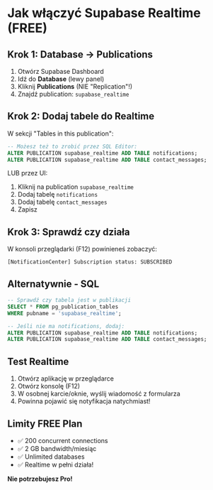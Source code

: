# Jak włączyć Supabase Realtime (FREE)

## Krok 1: Database → Publications

1. Otwórz Supabase Dashboard
2. Idź do **Database** (lewy panel)
3. Kliknij **Publications** (NIE "Replication"!)
4. Znajdź publication: `supabase_realtime`

## Krok 2: Dodaj tabele do Realtime

W sekcji "Tables in this publication":

```sql
-- Możesz też to zrobić przez SQL Editor:
ALTER PUBLICATION supabase_realtime ADD TABLE notifications;
ALTER PUBLICATION supabase_realtime ADD TABLE contact_messages;
```

LUB przez UI:
1. Kliknij na publication `supabase_realtime`
2. Dodaj tabelę `notifications`
3. Dodaj tabelę `contact_messages`
4. Zapisz

## Krok 3: Sprawdź czy działa

W konsoli przeglądarki (F12) powinieneś zobaczyć:
```
[NotificationCenter] Subscription status: SUBSCRIBED
```

## Alternatywnie - SQL

```sql
-- Sprawdź czy tabela jest w publikacji
SELECT * FROM pg_publication_tables 
WHERE pubname = 'supabase_realtime';

-- Jeśli nie ma notifications, dodaj:
ALTER PUBLICATION supabase_realtime ADD TABLE notifications;
ALTER PUBLICATION supabase_realtime ADD TABLE contact_messages;
```

## Test Realtime

1. Otwórz aplikację w przeglądarce
2. Otwórz konsolę (F12)
3. W osobnej karcie/oknie, wyślij wiadomość z formularza
4. Powinna pojawić się notyfikacja natychmiast!

## Limity FREE Plan

- ✅ 200 concurrent connections
- ✅ 2 GB bandwidth/miesiąc
- ✅ Unlimited databases
- ✅ Realtime w pełni działa!

**Nie potrzebujesz Pro!**
